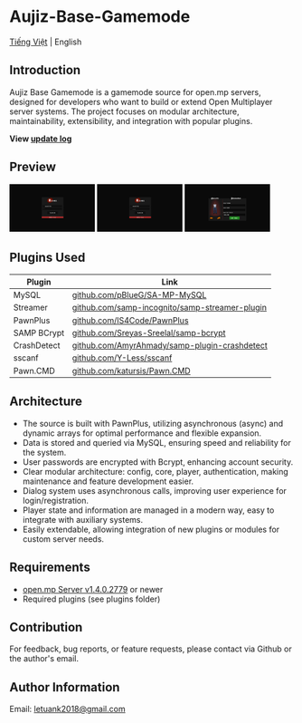 # Aujiz-Base-Gamemode

[Tiếng Việt](README.md) | English

## Introduction
Aujiz Base Gamemode is a gamemode source for open.mp servers, designed for developers who want to build or extend Open Multiplayer server systems. The project focuses on modular architecture, maintainability, extensibility, and integration with popular plugins.

**View [update log](UPDATE.md)**

## Preview
<p>
<img src="images/img_1.png" alt="img_1" width="30%" />
<img src="images/img_2.png" alt="img_2" width="30%" />
<img src="images/img_3.png" alt="img_3" width="30%" />
</p>

## Plugins Used
| Plugin      | Link |
|-------------|------|
| MySQL       | [github.com/pBlueG/SA-MP-MySQL](https://github.com/pBlueG/SA-MP-MySQL) |
| Streamer    | [github.com/samp-incognito/samp-streamer-plugin](https://github.com/samp-incognito/samp-streamer-plugin) |
| PawnPlus    | [github.com/IS4Code/PawnPlus](https://github.com/IS4Code/PawnPlus) |
| SAMP BCrypt | [github.com/Sreyas-Sreelal/samp-bcrypt](https://github.com/Sreyas-Sreelal/samp-bcrypt) |
| CrashDetect | [github.com/AmyrAhmady/samp-plugin-crashdetect](https://github.com/AmyrAhmady/samp-plugin-crashdetect) |
| sscanf | [github.com/Y-Less/sscanf](https://github.com/Y-Less/sscanf) |
| Pawn.CMD | [github.com/katursis/Pawn.CMD](https://github.com/katursis/Pawn.CMD) |

## Architecture

- The source is built with PawnPlus, utilizing asynchronous (async) and dynamic arrays for optimal performance and flexible expansion.
- Data is stored and queried via MySQL, ensuring speed and reliability for the system.
- User passwords are encrypted with Bcrypt, enhancing account security.
- Clear modular architecture: config, core, player, authentication, making maintenance and feature development easier.
- Dialog system uses asynchronous calls, improving user experience for login/registration.
- Player state and information are managed in a modern way, easy to integrate with auxiliary systems.
- Easily extendable, allowing integration of new plugins or modules for custom server needs.

## Requirements
- [open.mp Server v1.4.0.2779](https://github.com/openmultiplayer/open.mp/releases) or newer
- Required plugins (see plugins folder)

## Contribution
For feedback, bug reports, or feature requests, please contact via Github or the author's email.

## Author Information
Email: letuank2018@gmail.com
